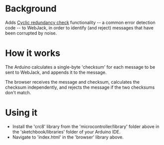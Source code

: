 # Background

Adds [Cyclic redundancy check](https://en.wikipedia.org/wiki/Cyclic_redundancy_check) functionality -- a common error detection code -- to WebJack, in order to identify (and reject) messages that have been corrupted by noise.

# How it works

The Arduino calculates a single-byte 'checksum' for each message to be sent to WebJack, and appends it to the message. 

The browser receives the message and checksum, calculates the checksum independently, and rejects the message if the two checksums don't match.

# Using it

- Install the 'crc8' library from the 'microcontroller/library' folder above in the 'sketchbook/libraries' folder of your Arduino IDE.
- Navigate to 'index.html' in the 'browser' library above.


